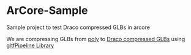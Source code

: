 # ArCore-Sample
Sample project to test Draco compressed GLBs in arcore 

We are compressing GLBs  from [poly](https://poly.google.com) to [Draco compressed GLBs](https://github.com/google/draco) using [gltfPipeline Library](https://github.com/AnalyticalGraphicsInc/gltf-pipeline)
